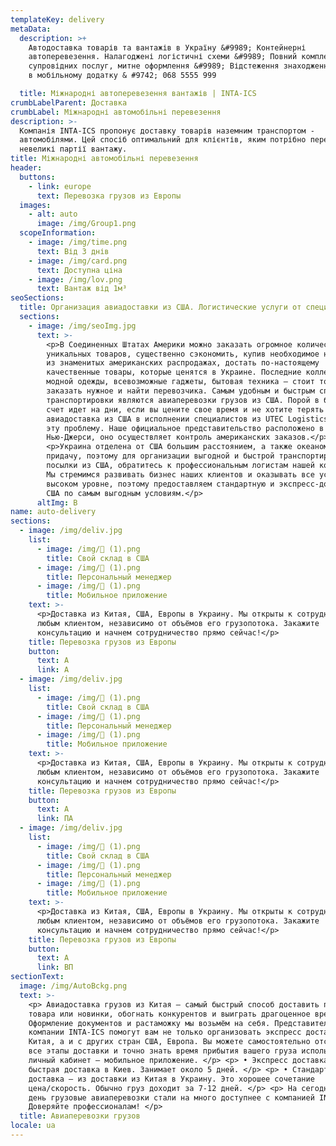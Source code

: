 ```yaml
---
templateKey: delivery
metaData:
  description: >+
    Автодоставка товарів та вантажів в Україну &#9989; Контейнерні
    автоперевезення. Налагоджені логістичні схеми &#9989; Повний комплекс
    супровідних послуг, митне оформлення &#9989; Відстеження знаходження вантажу
    в мобільному додатку & #9742; 068 5555 999

  title: Міжнародні автоперевезення вантажів | INTA-ICS
crumbLabelParent: Доставка
crumbLabel: Міжнародні автомобільні перевезення
description: >-
  Компанія INTA-ICS пропонує доставку товарів наземним транспортом -
  автомобілями. Цей спосіб оптимальний для клієнтів, яким потрібно перевезти
  невеликі партії вантажу.
title: Міжнародні автомобільні перевезення
header:
  buttons:
    - link: europe
      text: Перевозка грузов из Европы
  images:
    - alt: auto
      image: /img/Group1.png
  scopeInformation:
    - image: /img/time.png
      text: Від 3 днів
    - image: /img/card.png
      text: Доступна ціна
    - image: /img/lov.png
      text: Вантаж від 1м³
seoSections:
  title: Организация авиадоставки из США. Логистические услуги от специалистов
  sections:
    - image: /img/seoImg.jpg
      text: >-
        <p>В Соединенных Штатах Америки можно заказать огромное количество
        уникальных товаров, существенно сэкономить, купив необходимое на одной
        из знаменитых американских распродажах, достать по-настоящему
        качественные товары, которые ценятся в Украине. Последние коллекции
        модной одежды, всевозможные гаджеты, бытовая техника — стоит только
        заказать нужное и найти перевозчика. Самым удобным и быстрым способом
        транспортировки являются авиаперевозки грузов из США. Порой в бизнесе
        счет идет на дни, если вы цените свое время и не хотите терять момент,
        авиадоставка из США в исполнении специалистов из UTEC Logistics решит
        эту проблему. Наше официальное представительство расположено в
        Нью-Джерси, оно осуществляет контроль американских заказов.</p>
        <p>Украина отделена от США большим расстоянием, а также океаном в
        придачу, поэтому для организации выгодной и быстрой транспортировки
        посылки из США, обратитесь к профессиональным логистам нашей компании.
        Мы стремимся развивать бизнес наших клиентов и оказывать все услуги на
        высоком уровне, поэтому предоставляем стандартную и экспресс-доставку из
        США по самым выгодным условиям.</p>
      altImg: В
name: auto-delivery
sections:
  - image: /img/deliv.jpg
    list:
      - image: /img/ (1).png
        title: Свой склад в США
      - image: /img/ (1).png
        title: Персональный менеджер
      - image: /img/ (1).png
        title: Мобильное приложение
    text: >-
      <p>Доставка из Китая, США, Европы в Украину. Мы открыты к сотрудничеству с
      любым клиентом, независимо от объёмов его грузопотока. Закажите
      консультацию и начнем сотрудничество прямо сейчас!</p>
    title: Перевозка грузов из Европы
    button:
      text: А
      link: А
  - image: /img/deliv.jpg
    list:
      - image: /img/ (1).png
        title: Свой склад в США
      - image: /img/ (1).png
        title: Персональный менеджер
      - image: /img/ (1).png
        title: Мобильное приложение
    text: >-
      <p>Доставка из Китая, США, Европы в Украину. Мы открыты к сотрудничеству с
      любым клиентом, независимо от объёмов его грузопотока. Закажите
      консультацию и начнем сотрудничество прямо сейчас!</p>
    title: Перевозка грузов из Европы
    button:
      text: А
      link: ПА
  - image: /img/deliv.jpg
    list:
      - image: /img/ (1).png
        title: Свой склад в США
      - image: /img/ (1).png
        title: Персональный менеджер
      - image: /img/ (1).png
        title: Мобильное приложение
    text: >-
      <p>Доставка из Китая, США, Европы в Украину. Мы открыты к сотрудничеству с
      любым клиентом, независимо от объёмов его грузопотока. Закажите
      консультацию и начнем сотрудничество прямо сейчас!</p>
    title: Перевозка грузов из Европы
    button:
      text: А
      link: ВП
sectionText:
  image: /img/AutoBckg.png
  text: >-
    <p> Авиадоставка грузов из Китая — самый быстрый способ доставить партию
    товара или новинки, обогнать конкурентов и выиграть драгоценное время.
    Оформление документов и растаможку мы возьмём на себя. Представители
    компании INTA-ICS помогут вам не только организовать экспресс доставку из
    Китая, а и с других стран США, Европа. Вы можете самостоятельно отслеживать
    все этапы доставки и точно знать время прибытия вашего груза использую
    личный кабинет – мобильное приложение. </p> <p> • Экспресс доставка —
    быстрая доставка в Киев. Занимает около 5 дней. </p> <p> • Стандартная
    доставка – из доставки из Китая в Украину. Это хорошее сочетание
    цена/скорость. Обычно груз доходит за 7-12 дней. </p> <p> На сегодняшний
    день грузовые авиаперевозки стали на много доступнее с компанией INTA-ICS!
    Доверяйте профессионалам! </p>
  title: Авиаперевозки грузов
locale: ua
---
```

